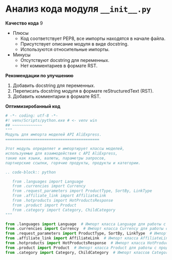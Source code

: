 # Анализ кода модуля `__init__.py`

**Качество кода**
9
 -  Плюсы
    - Код соответствует PEP8, все импорты находятся в начале файла.
    - Присутствует описание модуля в виде docstring.
    - Используются относительные импорты.
 -  Минусы
    - Отсутствуют docstring для переменных.
    - Нет комментариев в формате RST.

**Рекомендации по улучшению**
1. Добавить docstring для переменных.
2. Переписать docstring модуля в формате reStructuredText (RST).
3. Добавить комментарии в формате RST.

**Оптимизиробанный код**
```python
# -*- coding: utf-8 -*-
#! venv/Scripts/python.exe # <- venv win
## ~~~~~~~~~~~~~
"""
Модуль для импорта моделей API AliExpress.
=========================================

Этот модуль определяет и импортирует классы моделей,
используемые для взаимодействия с API AliExpress,
такие как языки, валюты, параметры запросов,
партнерские ссылки, горячие продукты, продукты и категории.

.. code-block:: python

   from .languages import Language
   from .currencies import Currency
   from .request_parameters import ProductType, SortBy, LinkType
   from .affiliate_link import AffiliateLink
   from .hotproducts import HotProductsResponse
   from .product import Product
   from .category import Category, ChildCategory
"""

from .languages import Language  # Импорт класса Language для работы с языками.
from .currencies import Currency  # Импорт класса Currency для работы с валютами.
from .request_parameters import ProductType, SortBy, LinkType  # Импорт классов для параметров запроса.
from .affiliate_link import AffiliateLink  # Импорт класса AffiliateLink для работы с партнерскими ссылками.
from .hotproducts import HotProductsResponse  # Импорт класса HotProductsResponse для обработки ответов с горячими продуктами.
from .product import Product  # Импорт класса Product для работы с продуктами.
from .category import Category, ChildCategory  # Импорт классов Category и ChildCategory для работы с категориями.
```